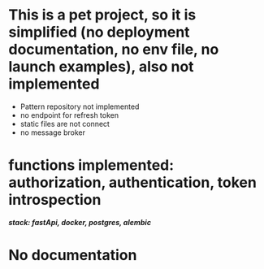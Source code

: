 
# This is a pet project, so it is simplified (no deployment documentation, no env file, no launch examples), also not implemented #
 - Pattern repository not implemented
 - no endpoint for refresh token
 - static files are not connect
 - no message broker
# functions implemented: authorization, authentication, token introspection #
 ***stack: fastApi, docker, postgres, alembic***
# No documentation

